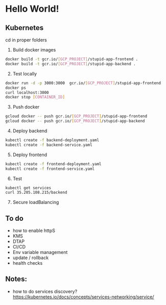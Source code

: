 # Hello World!

## Kubernetes

cd in proper folders

1. Build docker images

```sh
docker build -t gcr.io/[GCP_PROJECT]/stupid-app-frontend .
docker build -t gcr.io/[GCP_PROJECT]/stupid-app-backend .
```
2. Test locally
```sh
docker run -d -p 3000:3000  gcr.io/[GCP_PROJECT]/stupid-app-frontend 
docker ps
curl localhost:3000
docker stop [CONTAINER_ID]
```
3. Push docker
```sh
gcloud docker -- push gcr.io/[GCP_PROJECT]/stupid-app-frontend
gcloud docker -- push gcr.io/[GCP_PROJECT]/stupid-app-backend
```
4. Deploy backend
```sh
kubectl create -f backend-deployment.yaml
kubectl create -f backend-service.yaml
```
5. Deploy frontend
```sh
kubectl create -f frontend-deployment.yaml
kubectl create -f frontend-service.yaml
```
6. Test
```sh
kubectl get services
curl 35.205.108.215/backend
```

7. Secure loadBalancing 



## To do
- how to enable httpS
- KMS
- DTAP
- CI/CD
- Env variable management
- update / rollback
- health checks


## Notes: 
- how to do services discovery? https://kubernetes.io/docs/concepts/services-networking/service/
